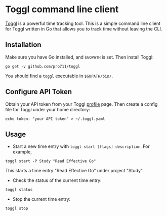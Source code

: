 # Toggl command line client

[Toggl](https://www.toggl.com/) is a powerful time tracking tool. This is a simple command line client for Toggl written in Go that allows you to track time without leaving the CLI.

## Installation

Make sure you have Go installed, and `$GOPATH` is set. Then install Toggl:

```
go get -v github.com/pro711/toggl
```

You should find a `toggl` executable in `$GOPATH/bin/`.

## Configure API Token

Obtain your API token from your Toggl [profile](https://www.toggl.com/app/profile) page. Then create a config file for Toggl under your home directory:

```
echo token: "your API token" > ~/.toggl.yaml
```

## Usage

- Start a new time entry with `toggl start [flags] description`. For example,

```
toggl start -P Study "Read Effective Go"
```

This starts a time entry "Read Effective Go" under project "Study".

- Check the status of the current time entry:

```
toggl status
```

- Stop the current time entry:

```
toggl stop
```
